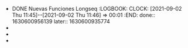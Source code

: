 - DONE Nuevas Funciones Longseq
  :LOGBOOK:
  CLOCK: [2021-09-02 Thu 11:45]--[2021-09-02 Thu 11:46] =>  00:01
  :END:
  done:: 1630600956139
  later:: 1630600935774
-
-
-